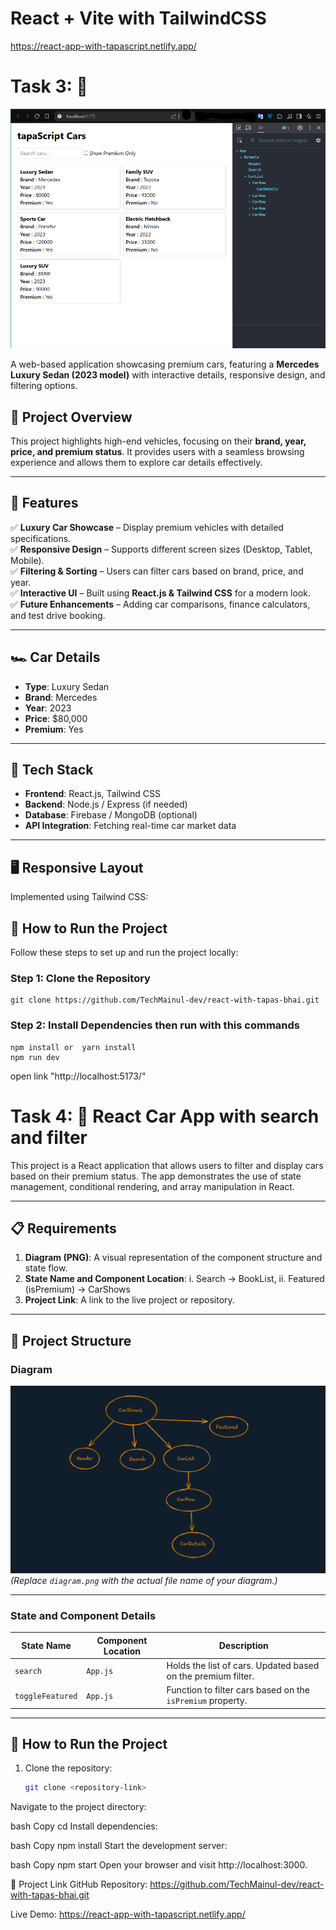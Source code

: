 # React + Vite with TailwindCSS

https://react-app-with-tapascript.netlify.app/

# Task 3: 🚗
![alt text](./src/assets/task-3.png)

A web-based application showcasing premium cars, featuring a **Mercedes Luxury Sedan (2023 model)** with interactive details, responsive design, and filtering options.  

## 📝 Project Overview  
This project highlights high-end vehicles, focusing on their **brand, year, price, and premium status**. It provides users with a seamless browsing experience and allows them to explore car details effectively.  

---

## 📌 Features  
✅ **Luxury Car Showcase** – Display premium vehicles with detailed specifications.  
✅ **Responsive Design** – Supports different screen sizes (Desktop, Tablet, Mobile).  
✅ **Filtering & Sorting** – Users can filter cars based on brand, price, and year.  
✅ **Interactive UI** – Built using **React.js & Tailwind CSS** for a modern look.  
✅ **Future Enhancements** – Adding car comparisons, finance calculators, and test drive booking.  

---

## 🏎 Car Details  
- **Type**: Luxury Sedan  
- **Brand**: Mercedes  
- **Year**: 2023  
- **Price**: $80,000  
- **Premium**: Yes  

---

## 📂 Tech Stack  
- **Frontend**: React.js, Tailwind CSS  
- **Backend**: Node.js / Express (if needed)  
- **Database**: Firebase / MongoDB (optional)  
- **API Integration**: Fetching real-time car market data  

---

## 🖥️ Responsive Layout  
Implemented using Tailwind CSS: 

## 📌 How to Run the Project  

Follow these steps to set up and run the project locally:

### **Step 1: Clone the Repository**  
    git clone https://github.com/TechMainul-dev/react-with-tapas-bhai.git
    
### **Step 2: Install Dependencies then run with this commands**

    npm install or  yarn install
    npm run dev
open link "http://localhost:5173/"



# Task 4: 🚗 React Car App with search and filter

This project is a React application that allows users to filter and display cars based on their premium status. The app demonstrates the use of state management, conditional rendering, and array manipulation in React.

---

## 📋 Requirements

1. **Diagram (PNG)**: A visual representation of the component structure and state flow.
2. **State Name and Component Location**: 
    i. Search → BookList,
    ii. Featured (isPremium) → CarShows
3. **Project Link**: A link to the live project or repository.

---

## 📂 Project Structure

### Diagram
![Component Diagram](./src/assets/CarShows.png)  
*(Replace `diagram.png` with the actual file name of your diagram.)*

---

### State and Component Details

| **State Name**      | **Component Location**       | **Description**                                                                 |
|----------------------|------------------------------|---------------------------------------------------------------------------------|
| `search`              | `App.js`                     | Holds the list of cars. Updated based on the premium filter.                    |
| `toggleFeatured`    | `App.js`                     | Function to filter cars based on the `isPremium` property.                      |

---

## 🚀 How to Run the Project

1. Clone the repository:
   ```bash
   git clone <repository-link>
Navigate to the project directory:

bash
Copy
cd <project-folder>
Install dependencies:

bash
Copy
npm install
Start the development server:

bash
Copy
npm start
Open your browser and visit http://localhost:3000.

🔗 Project Link
GitHub Repository: https://github.com/TechMainul-dev/react-with-tapas-bhai.git

Live Demo: https://react-app-with-tapascript.netlify.app/